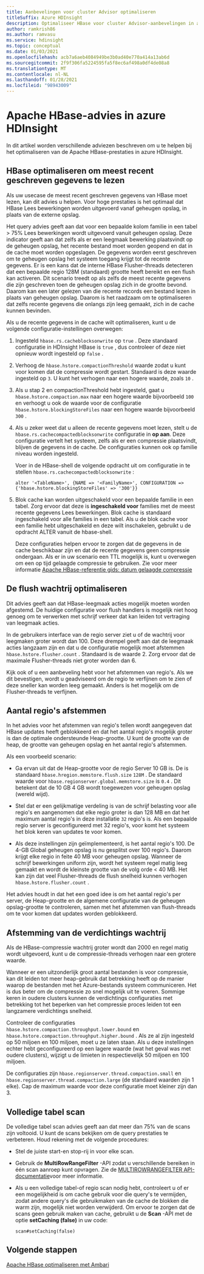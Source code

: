 ```yaml
---
title: Aanbevelingen voor cluster Advisor optimaliseren
titleSuffix: Azure HDInsight
description: Optimaliseer HBase voor cluster Advisor-aanbevelingen in azure HDInsight.
author: ramkrish86
ms.author: ramvasu
ms.service: hdinsight
ms.topic: conceptual
ms.date: 01/03/2021
ms.openlocfilehash: acb7a6aeb4084949be3b0ad40e770a414a13ab6d
ms.sourcegitcommit: 2f9f306fa5224595fa5f8ec6af498a0df4de08a8
ms.translationtype: MT
ms.contentlocale: nl-NL
ms.lasthandoff: 01/28/2021
ms.locfileid: "98943009"
---
```

# <a name="apache-hbase-advisories-in-azure-hdinsight"></a>Apache HBase-advies in azure HDInsight

In dit artikel worden verschillende adviezen beschreven om u te helpen bij het optimaliseren van de Apache HBase-prestaties in azure HDInsight. 

## <a name="optimize-hbase-to-read-most-recently-written-data"></a>HBase optimaliseren om meest recent geschreven gegevens te lezen

Als uw usecase de meest recent geschreven gegevens van HBase moet lezen, kan dit advies u helpen. Voor hoge prestaties is het optimaal dat HBase Lees bewerkingen worden uitgevoerd vanaf geheugen opslag, in plaats van de externe opslag.

Het query advies geeft aan dat voor een bepaalde kolom familie in een tabel > 75% Lees bewerkingen wordt uitgevoerd vanuit geheugen opslag. Deze indicator geeft aan dat zelfs als er een leegmaak bewerking plaatsvindt op de geheugen opslag, het recente bestand moet worden geopend en dat in de cache moet worden opgeslagen. De gegevens worden eerst geschreven om te geheugen opslag het systeem toegang krijgt tot de recente gegevens. Er is een kans dat de interne HBase Flusher-threads detecteren dat een bepaalde regio 128M (standaard) grootte heeft bereikt en een flush kan activeren. Dit scenario treedt op als zelfs de meest recente gegevens die zijn geschreven toen de geheugen opslag zich in de grootte bevond. Daarom kan een later gelezen van die recente records een bestand lezen in plaats van geheugen opslag. Daarom is het raadzaam om te optimaliseren dat zelfs recente gegevens die onlangs zijn leeg gemaakt, zich in de cache kunnen bevinden.

Als u de recente gegevens in de cache wilt optimaliseren, kunt u de volgende configuratie-instellingen overwegen:

1. Ingesteld `hbase.rs.cacheblocksonwrite` op `true` . Deze standaard configuratie in HDInsight HBase is `true` , dus controleer of deze niet opnieuw wordt ingesteld op `false` .

2. Verhoog de `hbase.hstore.compactionThreshold` waarde zodat u kunt voor komen dat de compressie wordt gestart. Standaard is deze waarde ingesteld op `3`. U kunt het verhogen naar een hogere waarde, zoals `10` .

3. Als u stap 2 en compactionThreshold hebt ingesteld, gaat u `hbase.hstore.compaction.max` naar een hogere waarde bijvoorbeeld `100` en verhoogt u ook de waarde voor de configuratie `hbase.hstore.blockingStoreFiles` naar een hogere waarde bijvoorbeeld `300` .

4. Als u zeker weet dat u alleen de recente gegevens moet lezen, stelt u de `hbase.rs.cachecompactedblocksonwrite` configuratie in **op aan**. Deze configuratie vertelt het systeem, zelfs als er een compressie plaatsvindt, blijven de gegevens in de cache. De configuraties kunnen ook op familie niveau worden ingesteld. 

   Voer in de HBase-shell de volgende opdracht uit om configuratie in te stellen `hbase.rs.cachecompactedblocksonwrite` :
   
   ```
   alter '<TableName>', {NAME => '<FamilyName>', CONFIGURATION => {'hbase.hstore.blockingStoreFiles' => '300'}}
   ```

5. Blok cache kan worden uitgeschakeld voor een bepaalde familie in een tabel. Zorg ervoor dat deze is **ingeschakeld voor** families met de meest recente gegevens Lees bewerkingen. Blok cache is standaard ingeschakeld voor alle families in een tabel. Als u de blok cache voor een familie hebt uitgeschakeld en deze wilt inschakelen, gebruikt u de opdracht ALTER vanuit de hbase-shell.

   Deze configuraties helpen ervoor te zorgen dat de gegevens in de cache beschikbaar zijn en dat de recente gegevens geen compressie ondergaan. Als er in uw scenario een TTL mogelijk is, kunt u overwegen om een op tijd gelaagde compressie te gebruiken. Zie voor meer informatie [Apache HBase-referentie gids: datum gelaagde compressie](https://hbase.apache.org/book.html#ops.date.tiered)  

## <a name="optimize-the-flush-queue"></a>De flush wachtrij optimaliseren

Dit advies geeft aan dat HBase-leegmaak acties mogelijk moeten worden afgestemd. De huidige configuratie voor flush handlers is mogelijk niet hoog genoeg om te verwerken met schrijf verkeer dat kan leiden tot vertraging van leegmaak acties.

In de gebruikers interface van de regio server ziet u of de wachtrij voor leegmaken groter wordt dan 100. Deze drempel geeft aan dat de leegmaak acties langzaam zijn en dat u de configuratie mogelijk moet afstemmen   `hbase.hstore.flusher.count` . Standaard is de waarde 2. Zorg ervoor dat de maximale Flusher-threads niet groter worden dan 6.

Kijk ook of u een aanbeveling hebt voor het afstemmen van regio's. Als we dit bevestigen, wordt u geadviseerd om de regio te verfijnen om te zien of deze sneller kan worden leeg gemaakt. Anders is het mogelijk om de Flusher-threads te verfijnen.

## <a name="region-count-tuning"></a>Aantal regio's afstemmen

In het advies voor het afstemmen van regio's tellen wordt aangegeven dat HBase updates heeft geblokkeerd en dat het aantal regio's mogelijk groter is dan de optimale ondersteunde Heap-grootte. U kunt de grootte van de heap, de grootte van geheugen opslag en het aantal regio's afstemmen.

Als een voorbeeld scenario:

- Ga ervan uit dat de Heap-grootte voor de regio Server 10 GB is. De is standaard `hbase.hregion.memstore.flush.size` `128M` . De standaard waarde voor `hbase.regionserver.global.memstore.size` is `0.4` . Dit betekent dat de 10 GB 4 GB wordt toegewezen voor geheugen opslag (wereld wijd).

- Stel dat er een gelijkmatige verdeling is van de schrijf belasting voor alle regio's en aangenomen dat elke regio groter is dan 128 MB en dat het maximum aantal regio's in deze installatie `32` regio's is. Als een bepaalde regio server is geconfigureerd met 32 regio's, voor komt het systeem het blok keren van updates te voor komen.

- Als deze instellingen zijn geïmplementeerd, is het aantal regio's 100. De 4-GB Global geheugen opslag is nu gesplitst over 100 regio's. Daarom krijgt elke regio in feite 40 MB voor geheugen opslag. Wanneer de schrijf bewerkingen uniform zijn, wordt het systeem regel matig leeg gemaakt en wordt de kleinste grootte van de volg orde < 40 MB. Het kan zijn dat veel Flusher-threads de flush snelheid kunnen verhogen `hbase.hstore.flusher.count` .

Het advies houdt in dat het een goed idee is om het aantal regio's per server, de Heap-grootte en de algemene configuratie van de geheugen opslag-grootte te controleren, samen met het afstemmen van flush-threads om te voor komen dat updates worden geblokkeerd.

## <a name="compaction-queue-tuning"></a>Afstemming van de verdichtings wachtrij

Als de HBase-compressie wachtrij groter wordt dan 2000 en regel matig wordt uitgevoerd, kunt u de compressie-threads verhogen naar een grotere waarde.

Wanneer er een uitzonderlijk groot aantal bestanden is voor compressie, kan dit leiden tot meer heap-gebruik dat betrekking heeft op de manier waarop de bestanden met het Azure-bestands systeem communiceren. Het is dus beter om de compressie zo snel mogelijk uit te voeren. Sommige keren in oudere clusters kunnen de verdichtings configuraties met betrekking tot het beperken van het compressie proces leiden tot een langzamere verdichtings snelheid.

Controleer de configuraties `hbase.hstore.compaction.throughput.lower.bound` en `hbase.hstore.compaction.throughput.higher.bound` . Als ze al zijn ingesteld op 50 miljoen en 100 miljoen, moet u ze laten staan. Als u deze instellingen echter hebt geconfigureerd op een lagere waarde (wat het geval was met oudere clusters), wijzigt u de limieten in respectievelijk 50 miljoen en 100 miljoen.

De configuraties zijn `hbase.regionserver.thread.compaction.small` en `hbase.regionserver.thread.compaction.large` (de standaard waarden zijn 1 elke).
Cap de maximum waarde voor deze configuratie moet kleiner zijn dan 3.

## <a name="full-table-scan"></a>Volledige tabel scan

De volledige tabel scan advies geeft aan dat meer dan 75% van de scans zijn voltooid. U kunt de scans bekijken om de query prestaties te verbeteren. Houd rekening met de volgende procedures:

* Stel de juiste start-en stop-rij in voor elke scan.

* Gebruik de **MultiRowRangeFilter** -API zodat u verschillende bereiken in één scan aanroep kunt opvragen. Zie de [MULTIROWRANGEFILTER API-documentatie](https://hbase.apache.org/2.1/apidocs/org/apache/hadoop/hbase/filter/MultiRowRangeFilter.html)voor meer informatie.

* Als u een volledige tabel-of regio scan nodig hebt, controleert u of er een mogelijkheid is om cache gebruik voor die query's te vermijden, zodat andere query's die gebruikmaken van de cache de blokken die warm zijn, mogelijk niet worden verwijderd. Om ervoor te zorgen dat de scans geen gebruik maken van cache, gebruikt u de **Scan** -API met de optie **setCaching (false)** in uw code: 

   ```
   scan#setCaching(false)
   ```
   
## <a name="next-steps"></a>Volgende stappen

[Apache HBase optimaliseren met Ambari](../optimize-hbase-ambari.md)
